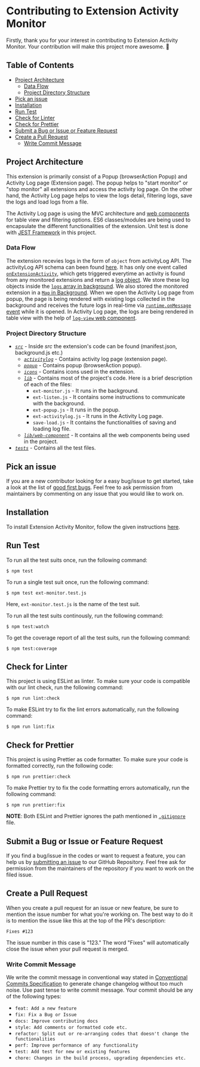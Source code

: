 # Contributing to Extension Activity Monitor

Firstly, thank you for your interest in contributing to Extension Activity Monitor. Your contribution will make this project more awesome. 🚀

## Table of Contents

- [Project Architecture](#project-architecture)
  - [Data Flow](#data-flow)
  - [Project Directory Structure](#project-directory-structure)
- [Pick an issue](#pick-an-issue)
- [Installation](#installation)
- [Run Test](#run-test)
- [Check for Linter](#check-for-linter)
- [Check for Prettier](#check-for-prettier)
- [Submit a Bug or Issue or Feature Request](#submit-a-bug-or-issue-or-feature-request)
- [Create a Pull Request](#create-a-pull-request)
  - [Write Commit Message](#write-commit-message)

## Project Architecture

This extension is primarily consist of a Popup (browserAction Popup) and Activity Log page (Extension page). The popup helps to "start monitor" or "stop monitor" all extensions and access the activity log page. On the other hand, the Activity Log page helps to view the logs detail, filtering logs, save the logs and load logs from a file.

The Activity Log page is using the MVC architecture and [web components](https://github.com/mozilla/extension-activity-monitor/tree/master/src/lib/web-component) for table view and filtering options. ES6 classes/modules are being used to encapsulate the different functionalities of the extension. Unit test is done with [JEST Framework](https://jestjs.io/) in this project.

### Data Flow

The extension recevies logs in the form of `object` from activityLog API. The activityLog API schema can been found [here](https://searchfox.org/mozilla-central/source/toolkit/components/extensions/schemas/activity_log.json). It has only one event called [`onExtensionActivity`](https://searchfox.org/mozilla-central/source/toolkit/components/extensions/schemas/activity_log.json#20), which gets triggered everytime an activity is found from any monitored extensions and return a [log object](https://searchfox.org/mozilla-central/source/toolkit/components/extensions/schemas/activity_log.json#24-76). We store these log objects inside the [`logs` array in background](https://github.com/mozilla/extension-activity-monitor/blob/master/src/lib/ext-monitor.js#L7). We also stored the monitored extension in a [`Map` in Background](https://github.com/mozilla/extension-activity-monitor/blob/master/src/lib/ext-monitor.js#L9). When we open the Activity Log page from popup, the page is being rendered with existing logs collected in the background and receives the future logs in real-time via [`runtime.onMessage` event](https://github.com/mozilla/extension-activity-monitor/blob/master/src/lib/ext-activitylog.js#L235-L247) while it is opened. In Activity Log page, the logs are being rendered in table view with the help of [`log-view` web component](https://github.com/mozilla/extension-activity-monitor/blob/master/src/lib/web-component/log-view/log-view-element.js).

### Project Directory Structure

- [_`src`_](https://github.com/mozilla/extension-activity-monitor/tree/master/src) - Inside _src_ the extension's code can be found (manifest.json, background.js etc.)
  - [_`activitylog`_](https://github.com/mozilla/extension-activity-monitor/tree/master/src/activitylog) - Contains activity log page (extension page).
  - [_`popup`_](https://github.com/mozilla/extension-activity-monitor/tree/master/src/popup) - Contains popup (browserAction popup).
  - [_`icons`_](https://github.com/mozilla/extension-activity-monitor/tree/master/src/icons) - Contains icons used in the extension.
  - [_`lib`_](https://github.com/mozilla/extension-activity-monitor/tree/master/src/lib) - Contains most of the project's code. Here is a brief description of each of the files:
    - `ext-monitor.js` - It runs in the background.
    - `ext-listen.js` - It contains some instructions to communicate with the background.
    - `ext-popup.js` - It runs in the popup.
    - `ext-activitylog.js` - It runs in the Activity Log page.
    - `save-load.js` - It contains the functionalities of saving and loading log file.
  - [_`lib/web-component`_](https://github.com/mozilla/extension-activity-monitor/tree/master/src/lib/web-component) - It contains all the web components being used in the project.
- [_`tests`_](https://github.com/atiqueahmedziad/extension-activity-monitor/tree/master/tests) - Contains all the test files.

## Pick an issue

If you are a new contributor looking for a easy bug/issue to get started, take a look at the list of [good first bugs](https://github.com/mozilla/extension-activity-monitor/issues?q=is%3Aissue+is%3Aopen+label%3A"good+first+bug"). Feel free to ask permission from maintainers by commenting on any issue that you would like to work on.

## Installation

To install Extension Activity Monitor, follow the given instructions [here](https://github.com/mozilla/extension-activity-monitor/blob/master/README.md#installation).

## Run Test

To run all the test suits once, run the following command:

```
$ npm test
```

To run a single test suit once, run the following command:

```
$ npm test ext-monitor.test.js
```

Here, `ext-monitor.test.js` is the name of the test suit.

To run all the test suits continously, run the following command:

```
$ npm test:watch
```

To get the coverage report of all the test suits, run the following command:

```
$ npm test:coverage
```

## Check for Linter

This project is using ESLint as linter.
To make sure your code is compatible with our lint check, run the following command:

```
$ npm run lint:check
```

To make ESLint try to fix the lint errors automatically, run the following command:

```
$ npm run lint:fix
```

## Check for Prettier

This project is using Prettier as code formatter.
To make sure your code is formatted correctly, run the following code:

```
$ npm run prettier:check
```

To make Prettier try to fix the code formatting errors automatically, run the following command:

```
$ npm run prettier:fix
```

**NOTE**: Both ESLint and Prettier ignores the path mentioned in [`.gitignore`](https://github.com/mozilla/extension-activity-monitor/blob/master/.gitignore) file.

## Submit a Bug or Issue or Feature Request

If you find a bug/issue in the codes or want to request a feature, you can help us by [submitting an issue](https://github.com/mozilla/extension-activity-monitor/issues/new) to our GitHub Repository. Feel free ask for permission from the maintainers of the repository if you want to work on the filed issue.

## Create a Pull Request

When you create a pull request for an issue or new feature, be sure to mention the issue number for what you're working on. The best way to do it is to mention the issue like this at the top of the PR's description:

```
Fixes #123
```

The issue number in this case is "123." The word "Fixes" will automatically close the issue when your pull request is merged.

### Write Commit Message

We write the commit message in conventional way stated in [Conventional Commits Specification](https://www.conventionalcommits.org/en/v1.0.0/) to generate change changelog without too much noise. Use past tense to write commit message.
Your commit should be any of the following types:

- `feat: Add a new feature`
- `fix: Fix a Bug or Issue`
- `docs: Improve contributing docs`
- `style: Add comments or formatted code etc.`
- `refactor: Split out or re-arranging codes that doesn't change the functionalities`
- `perf: Improve performance of any functionality`
- `test: Add test for new or existing features`
- `chore: Changes in the build process, upgrading dependencies etc.`
